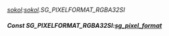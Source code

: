 _[sokol](../../modules/sokol/sokol-module.md):[sokol](../../modules/sokol/sokol-module.md).SG\_PIXELFORMAT\_RGBA32SI_
##### Const SG\_PIXELFORMAT\_RGBA32SI:[sg_pixel_format](../../modules/sokol/sokol-sg_pixel_format.md)
